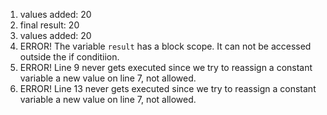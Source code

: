 1. values added:  20
2. final result:  20
3. values added:  20
4. ERROR! The variable `result` has a block scope. It can not be accessed outside the if conditiion.
5. ERROR! Line 9 never gets executed since we try to reassign a constant variable a new value on line 7, not allowed.
6. ERROR! Line 13 never gets executed since we try to reassign a constant variable a new value on line 7, not allowed.